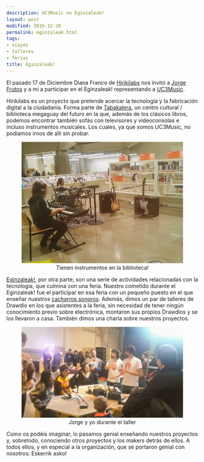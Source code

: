 ```yaml
---
description: UC3Music en Eginzaleak!
layout: post
modified: 2016-12-28
permalink: eginzaleak.html
tags:
- viajes
- talleres
- ferias
title: Eginzaleak!
---
```


El pasado 17 de Diciembre Diana Franco de [Hirikilabs](https://www.tabakalera.eu/es/laboratorios) nos invitó a [Jorge Frutos](https://twitter.com/JorFru_) y a mi a participar en el Eginzaleak! representando a [UC3Music](http://uc3music.github.io/).

Hirikilabs es un proyecto que pretende acercar la tecnología y la fabricación digital a la ciudadanía. Forma parte de [Tabakalera](https://www.tabakalera.eu/es), un centro cultural / biblioteca megaguay del futuro en la que, además de los clásicos libros, podemos encontrar también sofás con televisores y videoconsolas e incluso instrumentos musicales. Los cuales, ya que somos UC3Music, no podíamos irnos de allí sin probar.

<figure align="center">
	<img src="/img/blog/2016-12-28/eginzaleak01.jpg" alt="Tienen instrumentos en la biblioteca!" width="450px">
	<figcaption>Tienen instrumentos en la biblioteca!</figcaption>
</figure>

[Eginzaleak!](https://www.tabakalera.eu/es/eginzaleak-2016-semana-tecnologia-fabricacion-ciudadanas-hackers-makers), por otra parte, son una serie de actividades relacionadas con la tecnología, que culmina con una feria. Nuestro cometido durante el Eginzaleak! fue el participar en esa feria con un pequeño puesto en el que enseñar nuestros [cacharros sonoros](https://github.com/UC3music). Además, dimos un par de talleres de Drawdio en los que asistentes a la feria, sin  necesidad de tener ningún conocimiento previo sobre electrónica, montaron sus propios Drawdios y se los llevaron a casa. También dimos una charla sobre nuestros proyectos.

<figure align="center">
	<img src="/img/blog/2016-12-28/eginzaleak02.jpg" alt="Jorge y yo durante el taller">
	<figcaption>Jorge y yo durante el taller</figcaption>
</figure>

Como os podéis imaginar, lo pasamos genial enseñando nuestros proyectos y, sobretodo, conociendo otros proyectos y los makers detrás de ellos. A todos ellos, y en especial a la organización, que se portaron genial con nosotros: Eskerrik asko!